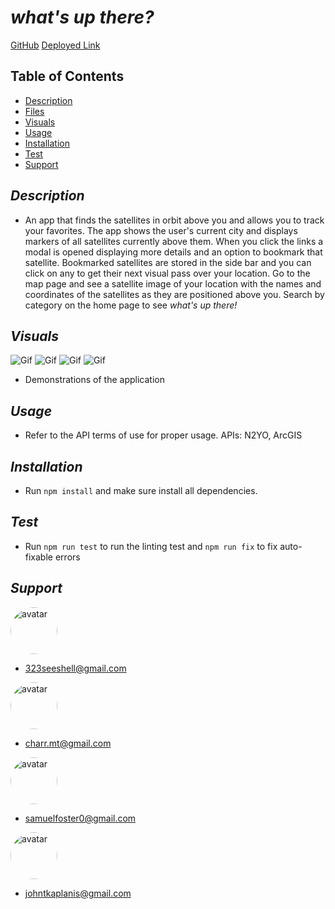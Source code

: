 # _what's up there?_

[GitHub](https://github.com/SeeShell/whats-up-there)
[Deployed Link](https://whats-up-there.herokuapp.com/)

## Table of Contents

- [Description](#description)
- [Files](#files)
- [Visuals](#visuals)
- [Usage](#usage)
- [Installation](#installation)
- [Test](#test)
- [Support](#support)

## _Description_

- An app that finds the satellites in orbit above you and allows you to track your favorites.
  The app shows the user's current city and displays markers of all satellites currently above them. When you click the links a modal is opened displaying more details and an option to bookmark that satellite. Bookmarked satellites are stored in the side bar and you can click on any to get their next visual pass over your location. Go to the map page and see a satellite image of your location with the names and coordinates of the satellites as they are positioned above you. Search by category on the home page to see _what's up there!_

## _Visuals_

![Gif](./gifs/gif1.gif)
![Gif](./gifs/gif2.gif)
![Gif](./gifs/gif3.gif)
![Gif](./gifs/gif4.gif)

- Demonstrations of the application

## _Usage_

- Refer to the API terms of use for proper usage. APIs: N2YO, ArcGIS

## _Installation_

- Run `npm install` and make sure install all dependencies.

## _Test_

- Run `npm run test` to run the linting test and `npm run fix` to fix auto-fixable errors

## _Support_

[<img src="https://avatars2.githubusercontent.com/u/60075663?v=4" alt="avatar" style="border-radius: 75px" width="75"/>](https://https://github.com/SeeShell)

- 323seeshell@gmail.com

[<img src="https://avatars3.githubusercontent.com/u/60668617?v=4" alt="avatar" style="border-radius: 75px" width="75"/>](https://github.com/charrmountain)

- charr.mt@gmail.com

[<img src="https://avatars1.githubusercontent.com/u/56857948?v=4" alt="avatar" style="border-radius: 75px" width="75"/>](https://github.com/Samwise2980)

- samuelfoster0@gmail.com

[<img src="https://avatars0.githubusercontent.com/u/60801135?v=4" alt="avatar" style="border-radius: 75px" width="75"/>](https://github.com/jkaplanis)

- johntkaplanis@gmail.com
